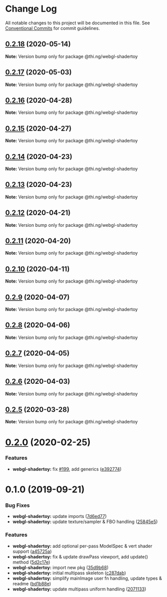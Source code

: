 # Change Log

All notable changes to this project will be documented in this file.
See [Conventional Commits](https://conventionalcommits.org) for commit guidelines.

## [0.2.18](https://github.com/thi-ng/umbrella/compare/@thi.ng/webgl-shadertoy@0.2.17...@thi.ng/webgl-shadertoy@0.2.18) (2020-05-14)

**Note:** Version bump only for package @thi.ng/webgl-shadertoy





## [0.2.17](https://github.com/thi-ng/umbrella/compare/@thi.ng/webgl-shadertoy@0.2.16...@thi.ng/webgl-shadertoy@0.2.17) (2020-05-03)

**Note:** Version bump only for package @thi.ng/webgl-shadertoy





## [0.2.16](https://github.com/thi-ng/umbrella/compare/@thi.ng/webgl-shadertoy@0.2.15...@thi.ng/webgl-shadertoy@0.2.16) (2020-04-28)

**Note:** Version bump only for package @thi.ng/webgl-shadertoy





## [0.2.15](https://github.com/thi-ng/umbrella/compare/@thi.ng/webgl-shadertoy@0.2.14...@thi.ng/webgl-shadertoy@0.2.15) (2020-04-27)

**Note:** Version bump only for package @thi.ng/webgl-shadertoy





## [0.2.14](https://github.com/thi-ng/umbrella/compare/@thi.ng/webgl-shadertoy@0.2.13...@thi.ng/webgl-shadertoy@0.2.14) (2020-04-23)

**Note:** Version bump only for package @thi.ng/webgl-shadertoy





## [0.2.13](https://github.com/thi-ng/umbrella/compare/@thi.ng/webgl-shadertoy@0.2.12...@thi.ng/webgl-shadertoy@0.2.13) (2020-04-23)

**Note:** Version bump only for package @thi.ng/webgl-shadertoy





## [0.2.12](https://github.com/thi-ng/umbrella/compare/@thi.ng/webgl-shadertoy@0.2.11...@thi.ng/webgl-shadertoy@0.2.12) (2020-04-21)

**Note:** Version bump only for package @thi.ng/webgl-shadertoy





## [0.2.11](https://github.com/thi-ng/umbrella/compare/@thi.ng/webgl-shadertoy@0.2.10...@thi.ng/webgl-shadertoy@0.2.11) (2020-04-20)

**Note:** Version bump only for package @thi.ng/webgl-shadertoy





## [0.2.10](https://github.com/thi-ng/umbrella/compare/@thi.ng/webgl-shadertoy@0.2.9...@thi.ng/webgl-shadertoy@0.2.10) (2020-04-11)

**Note:** Version bump only for package @thi.ng/webgl-shadertoy





## [0.2.9](https://github.com/thi-ng/umbrella/compare/@thi.ng/webgl-shadertoy@0.2.8...@thi.ng/webgl-shadertoy@0.2.9) (2020-04-07)

**Note:** Version bump only for package @thi.ng/webgl-shadertoy





## [0.2.8](https://github.com/thi-ng/umbrella/compare/@thi.ng/webgl-shadertoy@0.2.7...@thi.ng/webgl-shadertoy@0.2.8) (2020-04-06)

**Note:** Version bump only for package @thi.ng/webgl-shadertoy





## [0.2.7](https://github.com/thi-ng/umbrella/compare/@thi.ng/webgl-shadertoy@0.2.6...@thi.ng/webgl-shadertoy@0.2.7) (2020-04-05)

**Note:** Version bump only for package @thi.ng/webgl-shadertoy





## [0.2.6](https://github.com/thi-ng/umbrella/compare/@thi.ng/webgl-shadertoy@0.2.5...@thi.ng/webgl-shadertoy@0.2.6) (2020-04-03)

**Note:** Version bump only for package @thi.ng/webgl-shadertoy





## [0.2.5](https://github.com/thi-ng/umbrella/compare/@thi.ng/webgl-shadertoy@0.2.4...@thi.ng/webgl-shadertoy@0.2.5) (2020-03-28)

**Note:** Version bump only for package @thi.ng/webgl-shadertoy





# [0.2.0](https://github.com/thi-ng/umbrella/compare/@thi.ng/webgl-shadertoy@0.1.4...@thi.ng/webgl-shadertoy@0.2.0) (2020-02-25)


### Features

* **webgl-shadertoy:** fix [#199](https://github.com/thi-ng/umbrella/issues/199), add generics ([e392774](https://github.com/thi-ng/umbrella/commit/e392774945e4d29f145dba2fd17f99919b2c5fd5))





# 0.1.0 (2019-09-21)

### Bug Fixes

* **webgl-shadertoy:** update imports ([7d6ed77](https://github.com/thi-ng/umbrella/commit/7d6ed77))
* **webgl-shadertoy:** update texture/sampler & FBO handling ([25845e5](https://github.com/thi-ng/umbrella/commit/25845e5))

### Features

* **webgl-shadertoy:** add optional per-pass ModelSpec & vert shader support ([a45725a](https://github.com/thi-ng/umbrella/commit/a45725a))
* **webgl-shadertoy:** fix & update drawPass viewport, add update() method ([5d2c17e](https://github.com/thi-ng/umbrella/commit/5d2c17e))
* **webgl-shadertoy:** import new pkg ([35d9b68](https://github.com/thi-ng/umbrella/commit/35d9b68))
* **webgl-shadertoy:** initial multipass skeleton ([c287dab](https://github.com/thi-ng/umbrella/commit/c287dab))
* **webgl-shadertoy:** simplify mainImage user fn handling, update types & readme ([bd1b88e](https://github.com/thi-ng/umbrella/commit/bd1b88e))
* **webgl-shadertoy:** update multipass uniform handling ([2071133](https://github.com/thi-ng/umbrella/commit/2071133))
